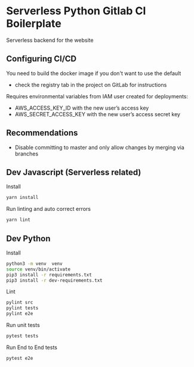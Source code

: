 # Serverless Python Gitlab CI Boilerplate

Serverless backend for the website

## Configuring CI/CD

You need to build the docker image if you don't want to use the default

- check the registry tab in the project on GitLab for instructions

Requires environmental variables from IAM user created for deployments:

- AWS_ACCESS_KEY_ID with the new user’s access key
- AWS_SECRET_ACCESS_KEY with the new user’s access secret key

## Recommendations

- Disable committing to master and only allow changes by merging via branches

## Dev Javascript (Serverless related)

Install

```bash
yarn install
```

Run linting and auto correct errors

```bash
yarn lint
```

## Dev Python

Install

```bash
python3 -m venv  venv
source venv/bin/activate
pip3 install -r requirements.txt
pip3 install -r dev-requirements.txt
```

Lint

```bash
pylint src
pylint tests
pylint e2e
```

Run unit tests

```bash
pytest tests
```

Run End to End tests

```bash
pytest e2e
```
